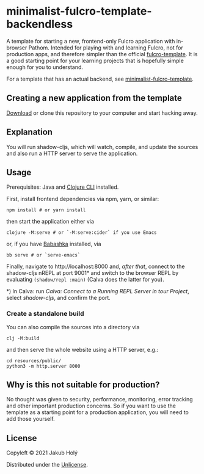 # minimalist-fulcro-template-backendless

A template for starting a new, frontend-only Fulcro application with in-browser Pathom. Intended for playing with and learning Fulcro, not for production apps, and therefore simpler than the official [fulcro-template](https://github.com/fulcrologic/fulcro-template). It is a good starting point for your learning projects that is hopefully simple enough for you to understand.

For a template that has an actual backend, see [minimalist-fulcro-template](https://github.com/holyjak/minimalist-fulcro-template).

## Creating a new application from the template

[Download](FIXME) or clone this repository to your computer and start hacking away.

## Explanation

You will run shadow-cljs, which will watch, compile, and update the sources and also run a HTTP server to serve the application.

## Usage

Prerequisites: Java and [Clojure CLI](https://clojure.org/guides/getting_started#_clojure_installer_and_cli_tools) installed.

First, install frontend dependencies via npm, yarn, or similar:

    npm install # or yarn install

then start the application either via

    clojure -M:serve # or `-M:serve:cider` if you use Emacs
    

or, if you have [Babashka](https://babashka.org/) installed, via

    bb serve # or `serve-emacs`

Finally, navigate to http://localhost:8000 and, _after that_, connect to the shadow-cljs nREPL at port 9001\* and switch to the browser REPL by evaluating `(shadow/repl :main)` (Calva does the latter for you).

\*) In Calva: run _Calva: Connect to a Running REPL Server in tour Project_, select _shadow-cljs_, and confirm the port.

### Create a standalone build

You can also compile the sources into a directory via

    clj -M:build

and then serve the whole website using a HTTP server, e.g.:

    cd resources/public/
    python3 -m http.server 8000

## Why is this not suitable for production?

No thought was given to security, performance, monitoring, error tracking and other important production concerns. So if you want to use the template as a starting point for a production application, you will need to add those yourself.

## License

Copyleft © 2021 Jakub Holý

Distributed under the [Unlicense](https://unlicense.org/).
